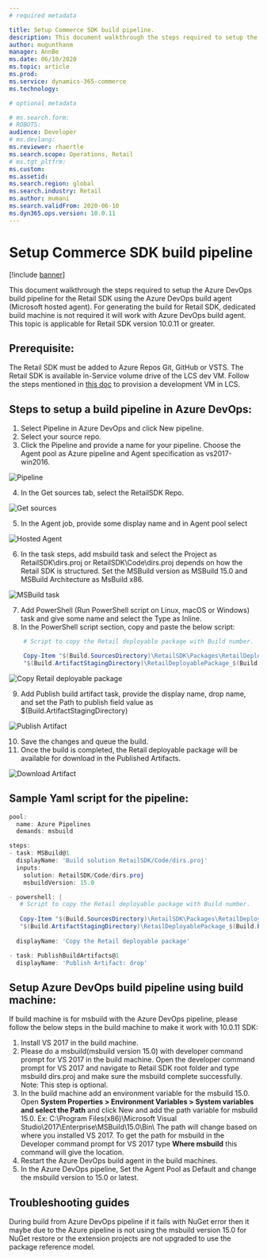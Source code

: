 ```yaml
---
# required metadata

title: Setup Commerce SDK build pipeline.
description: This document walkthrough the steps required to setup the Azure DevOps build pipeline for the Retail SDK.
author: mugunthanm 
manager: AnnBe
ms.date: 06/10/2020
ms.topic: article
ms.prod: 
ms.service: dynamics-365-commerce
ms.technology: 

# optional metadata

# ms.search.form: 
# ROBOTS: 
audience: Developer
# ms.devlang: 
ms.reviewer: rhaertle
ms.search.scope: Operations, Retail 
# ms.tgt_pltfrm: 
ms.custom: 
ms.assetid: 
ms.search.region: global
ms.search.industry: Retail
ms.author: mumani
ms.search.validFrom: 2020-06-10
ms.dyn365.ops.version: 10.0.11
---
```


# Setup Commerce SDK build pipeline

[!include [banner](../../includes/banner.md)]

This document walkthrough the steps required to setup the Azure DevOps build pipeline for the Retail SDK using the Azure DevOps build agent (Microsoft hosted agent). 
For generating the build for Retail SDK, dedicated build machine is not required it will work with Azure DevOps build agent. This topic is applicable for Retail SDK version 10.0.11 or greater. 

## Prerequisite:

The Retail SDK must be added to Azure Repos Git, GitHub or VSTS. The Retail SDK is available in-Service volume drive of the LCS dev VM. Follow the steps mentioned in [this doc](https://docs.microsoft.com/en-us/dynamics365/fin-ops-core/dev-itpro/dev-tools/access-instances) to provision a development VM in LCS.

## Steps to setup a build pipeline in Azure DevOps:

1.	Select Pipeline in Azure DevOps and click New pipeline.
2.	Select your source repo.
3.	Click the Pipeline and provide a name for your pipeline. Choose the Agent pool as Azure pipeline and Agent specification as vs2017-win2016.

![Pipeline](media/Step1.png)

4. In the Get sources tab, select the RetailSDK Repo.

![Get sources](media/Step2.png)

5. In the Agent job, provide some display name and in Agent pool select <inherit from pipeline>
    
![Hosted Agent](media/Step3.png)
    
6. In the task steps, add msbuild task and select the Project as RetailSDK\dirs.proj or RetailSDK\Code\dirs.proj depends on how the Retail SDK is structured. Set the MSBuild version as MSBuild 15.0 and MSBuild Architecture as MsBuild x86.

![MSBuild task](media/Step4.png)

7.	Add PowerShell (Run PowerShell script on Linux, macOS or Windows) task and give some name and select the Type as Inline.
8.	In the PowerShell script section, copy and paste the below script:

```Powershell
    # Script to copy the Retail deployable package with Build number.

    Copy-Item "$(Build.SourcesDirectory)\RetailSDK\Packages\RetailDeployablePackage\RetailDeployablePackage.zip" -Destination
    "$(Build.ArtifactStagingDirectory)\RetailDeployablePackage_$(Build.BuildNumber).zip"
```

![Copy Retail deployable package](media/Step5.png)

9. Add Publish build artifact task, provide the display name, drop name, and set the Path to publish field value as $(Build.ArtifactStagingDirectory)

![Publish Artifact](media/Step7.png)

10.	Save the changes and queue the build.
11.	Once the build is completed, the Retail deployable package will be available for download in the Published Artifacts.

![Download Artifact](media/Step8.png)

## Sample Yaml script for the pipeline:

```Powershell
pool:
  name: Azure Pipelines
  demands: msbuild

steps:
- task: MSBuild@1
  displayName: 'Build solution RetailSDK/Code/dirs.proj'
  inputs:
    solution: RetailSDK/Code/dirs.proj
    msbuildVersion: 15.0

- powershell: |
   # Script to copy the Retail deployable package with Build number.
   
   Copy-Item "$(Build.SourcesDirectory)\RetailSDK\Packages\RetailDeployablePackage\RetailDeployablePackage.zip" -Destination
   "$(Build.ArtifactStagingDirectory)\RetailDeployablePackage_$(Build.BuildNumber).zip"
   
  displayName: 'Copy the Retail deployable package'

- task: PublishBuildArtifacts@1
  displayName: 'Publish Artifact: drop'
```

## Setup Azure DevOps build pipeline using build machine:

If build machine is for msbuild with the Azure DevOps pipeline, please follow the below steps in the build machine to make it work with 10.0.11 SDK:

1. Install VS 2017 in the build machine.
2. Please do a msbuild(msbuild version 15.0) with developer command prompt for VS 2017 in the build machine. Open the developer command prompt for VS 2017 and navigate to Retail SDK root folder and type msbuild dirs.proj and make sure the msbuild complete successfully. Note: This step is optional. 
3. In the build machine add an environment variable for the msbuild 15.0. Open **System Properties > Environment Variables > System variables and select the Path** and click New and add the path variable for msbuild 15.0.
Ex: C:\Program Files(x86)\Microsoft Visual Studio\2017\Enterprise\MSBuild\15.0\Bin\  The path will change based on where you installed VS 2017. To get the path for msbuild in the Developer command prompt for VS 2017 type **Where msbuild** this command will give the location. 
4. Restart the Azure DevOps build agent in the build machines.
5. In the Azure DevOps pipeline, Set the Agent Pool as Default and change the msbuild version to 15.0 or latest.

## Troubleshooting guides

During build from Azure DevOps pipeline if it fails with NuGet error then it maybe due to the Azure pipeline is not using the msbuild version 15.0 for NuGet restore or the extension projects are not upgraded to use the package reference model.

    
